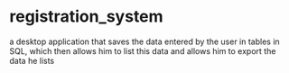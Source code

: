 # registration_system
a desktop application that saves the data entered by the user in tables in SQL, which then allows him to list this data and allows him to export the data he lists
